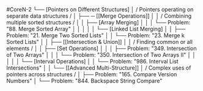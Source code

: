 #CoreN-2
└── [Pointers on Different Structures]
    │   / Pointers operating on separate data structures /
    │
    ├── ─ [[Merge Operations]]
    │   │   / Combining multiple sorted structures /
    │   │   ├── [Array Merging]
    │   │   │   └── Problem: "88. Merge Sorted Array"
    │   │   │
    │   │   └── [Linked List Merging]
    │   │       ├── Problem: "21. Merge Two Sorted Lists"
    │   │       └── Problem: "23. Merge k Sorted Lists"
    │   │
    ├── [[Intersection & Union]]
    │   │   / Finding common or all elements /
    │   │   ├── [Set Operations]
    │   │   │   ├── Problem: "349. Intersection of Two Arrays"
    │   │   │   └── Problem: "350. Intersection of Two Arrays II"
    │   │   │
    │   │   └── [Interval Operations]
    │   │       └── Problem: "986. Interval List Intersections"
    │   │
    └── [[Advanced Multi-Structure]]
        │   / Complex uses of pointers across structures /
        │   ├── Problem: "165. Compare Version Numbers"
        │   └── Problem: "844. Backspace String Compare"